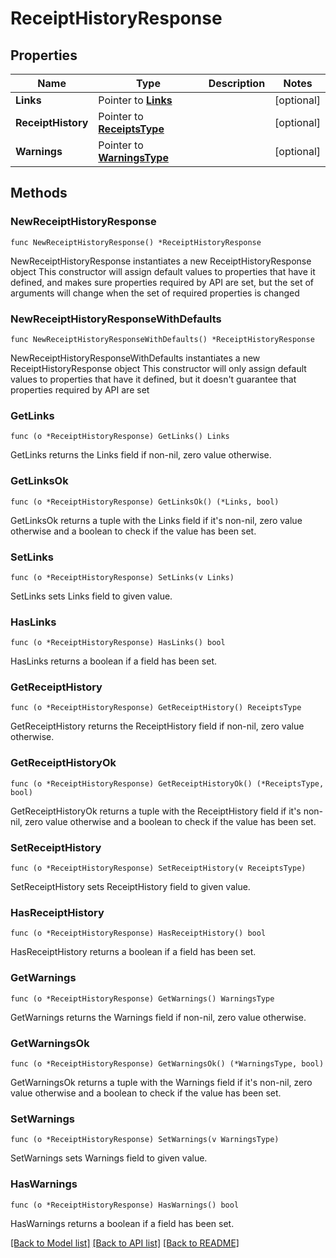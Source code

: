 # ReceiptHistoryResponse

## Properties

Name | Type | Description | Notes
------------ | ------------- | ------------- | -------------
**Links** | Pointer to [**Links**](Links.md) |  | [optional] 
**ReceiptHistory** | Pointer to [**ReceiptsType**](ReceiptsType.md) |  | [optional] 
**Warnings** | Pointer to [**WarningsType**](WarningsType.md) |  | [optional] 

## Methods

### NewReceiptHistoryResponse

`func NewReceiptHistoryResponse() *ReceiptHistoryResponse`

NewReceiptHistoryResponse instantiates a new ReceiptHistoryResponse object
This constructor will assign default values to properties that have it defined,
and makes sure properties required by API are set, but the set of arguments
will change when the set of required properties is changed

### NewReceiptHistoryResponseWithDefaults

`func NewReceiptHistoryResponseWithDefaults() *ReceiptHistoryResponse`

NewReceiptHistoryResponseWithDefaults instantiates a new ReceiptHistoryResponse object
This constructor will only assign default values to properties that have it defined,
but it doesn't guarantee that properties required by API are set

### GetLinks

`func (o *ReceiptHistoryResponse) GetLinks() Links`

GetLinks returns the Links field if non-nil, zero value otherwise.

### GetLinksOk

`func (o *ReceiptHistoryResponse) GetLinksOk() (*Links, bool)`

GetLinksOk returns a tuple with the Links field if it's non-nil, zero value otherwise
and a boolean to check if the value has been set.

### SetLinks

`func (o *ReceiptHistoryResponse) SetLinks(v Links)`

SetLinks sets Links field to given value.

### HasLinks

`func (o *ReceiptHistoryResponse) HasLinks() bool`

HasLinks returns a boolean if a field has been set.

### GetReceiptHistory

`func (o *ReceiptHistoryResponse) GetReceiptHistory() ReceiptsType`

GetReceiptHistory returns the ReceiptHistory field if non-nil, zero value otherwise.

### GetReceiptHistoryOk

`func (o *ReceiptHistoryResponse) GetReceiptHistoryOk() (*ReceiptsType, bool)`

GetReceiptHistoryOk returns a tuple with the ReceiptHistory field if it's non-nil, zero value otherwise
and a boolean to check if the value has been set.

### SetReceiptHistory

`func (o *ReceiptHistoryResponse) SetReceiptHistory(v ReceiptsType)`

SetReceiptHistory sets ReceiptHistory field to given value.

### HasReceiptHistory

`func (o *ReceiptHistoryResponse) HasReceiptHistory() bool`

HasReceiptHistory returns a boolean if a field has been set.

### GetWarnings

`func (o *ReceiptHistoryResponse) GetWarnings() WarningsType`

GetWarnings returns the Warnings field if non-nil, zero value otherwise.

### GetWarningsOk

`func (o *ReceiptHistoryResponse) GetWarningsOk() (*WarningsType, bool)`

GetWarningsOk returns a tuple with the Warnings field if it's non-nil, zero value otherwise
and a boolean to check if the value has been set.

### SetWarnings

`func (o *ReceiptHistoryResponse) SetWarnings(v WarningsType)`

SetWarnings sets Warnings field to given value.

### HasWarnings

`func (o *ReceiptHistoryResponse) HasWarnings() bool`

HasWarnings returns a boolean if a field has been set.


[[Back to Model list]](../README.md#documentation-for-models) [[Back to API list]](../README.md#documentation-for-api-endpoints) [[Back to README]](../README.md)


